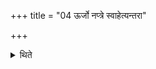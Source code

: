 +++
title = "04 ऊर्जो नप्त्रे स्वाहेत्यन्तरा"

+++

<details><summary>थिते</summary>

ऊर्जो नप्त्रे स्वाहेत्यन्तरा दर्भस्तम्बे स्थाणौ वल्मीकवपायां वा हुत्वाग्नये गृहपतये स्वाहेति प्रत्येत्य गार्हपत्ये हुत्वैन्द्रीं सूतवशामनूबन्ध्यामालभते ४
</details>
